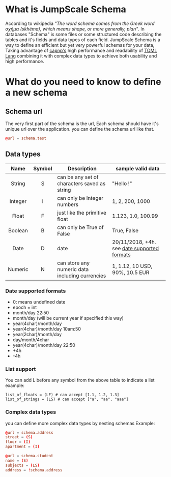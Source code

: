 # What is JumpScale Schema
According to wikipedia *"The word schema comes from the Greek word σχήμα (skhēma), which means shape, or more generally,
 plan"*.
In databases "Schema" is some files or some structured code describing the tables and it's fields and data types of each
 field.
JumpScale Schema is a way to define an efficient but yet very powerful schemas for your data, Taking advantage of
[capnp's]('https://capnproto.org/language.html') high performance and readability of
[TOML Lang]("https://github.com/toml-lang/toml") combining it with complex data types to achieve both
usability and high performance.

# What do you need to know to define a new schema

## Schema url
The very first part of the schema is the url, Each schema should have it's unique url over the application.
you can define the schema url like that.
```toml
@url = schema.test
```
## Data types

| Name | Symbol | Description | sample valid data |
| :----: | :------: | ----------- | --------- |
| String | S | can be any set of characters saved as string | "Hello !" |
| Integer| I | can only be Integer numbers| 1, 2, 200, 1000 |
| Float  | F | just like the primitive float | 1.123, 1.0, 100.99 |
| Boolean| B | can only be True of False | True, False |
| Date   | D | date | 20/11/2018, +4h. see [date supported formats](#date_supported_formats)|
| Numeric| N | can store any numeric data including currencies | 1, 1.12, 10 USD, 90%, 10.5 EUR|


### <a name="date_supported_formats"></a> Date supported formats
- 0: means undefined date
- epoch = int
- month/day 22:50
- month/day  (will be current year if specified this way)
- year(4char)/month/day
- year(4char)/month/day 10am:50
- year(2char)/month/day
- day/month/4char
- year(4char)/month/day 22:50
- +4h
- -4h

### List support

You can add L before any symbol from the above table to indicate a list
example:
```
list_of_floats = (LF) # can accept [1.1, 1.2, 1.3]
list_of_strings = (LS) # can accept ["a", "aa", "aaa"]
```

### Complex data types

you can define more complex data types by nesting schemas
Example:
```toml
@url = schema.address
street = (S)
floor = (I)
apartment = (I)
```
```toml
@url = schema.student
name = (S)
subjects = (LS)
address = !schema.address
```
